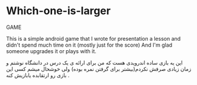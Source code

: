 # Which-one-is-larger
GAME

This is a simple android game that I wrote for presentation a lesson and didn't spend much time on it (mostly just for the score)
And I'm glad someone upgrades it or plays with it.

این یه بازی ساده اندرویدی هست که من برای ارائه ی یک درس در دانشگاه نوشتم و زمان زیادی صرفش نکردم(بیشتر برای گرفتن نمره بوده)
ولی خوشحال میشم کسی این بازی رو ارتقابده یابازیش کنه .

